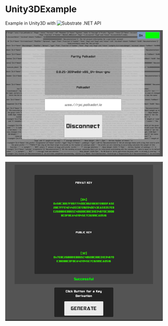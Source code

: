 # Unity3DExample
Example in Unity3D with ![Substrate .NET API](https://github.com/dotmog/SubstrateNetApi/tree/origin/SubstrateNetApi)

![Meta Data](https://github.com/darkfriend77/Unity3DExample/raw/master/images/metadata.png)

![Key Derivation](https://github.com/darkfriend77/Unity3DExample/raw/master/images/keyderivation.png)
